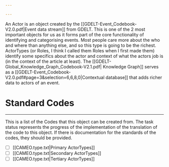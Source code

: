 ```yaml
---

---
```

An Actor is an object created by the [[GDELT-Event_Codebook-V2.0.pdf|Event data stream]] from GDELT. This is one of the 2 most important objects for us as it forms part of the core functionality of identifying and categorising events. Most people care more about the who and where than anything else, and so this type is going to be the richest. ActorTypes (or Roles, I think I called them Roles when I first made them) identify some specifics about the actor and context of what the actors job is (in the context of the article at least). The [[GDELT-Global_Knowledge_Graph_Codebook-V2.1.pdf| Knowledge Graph]] serves as a [[GDELT-Event_Codebook-V2.0.pdf#page=3&selection=6,6,8,0|Contextual database]] that adds richer data to actors of an event.
# Standard Codes
---
This is a list of the Codes that this object can be created from. The task status represents the progress of the implementation of the translation of the code to this object. If there is documentation for the standards of the codes, they should be provided.

- [ ] [[CAMEO.type.txt|Primary ActorTypes]]
- [ ] [[CAMEO.type.txt|Secondary ActorTypes]]
- [ ] [[CAMEO.type.txt|Tertiary ActorTypes]]
